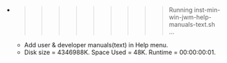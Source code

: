 * >>>>>>>>> Running inst-min-win-jwm-help-manuals-text.sh ...
  * Add user & developer manuals(text) in Help menu.
  * Disk size = 4346988K. Space Used = 48K. Runtime = 00:00:00:01.
